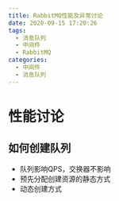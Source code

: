 ```yaml
---
title: RabbitMQ性能及异常讨论
date: 2020-09-15 17:20:26
tags:
  - 消息队列
  - 中间件
  - RabbitMQ
categories:
  - 中间件
  - 消息队列
---
```


# 性能讨论

## 如何创建队列

- 队列影响QPS，交换器不影响
- 预先分配创建资源的静态方式
- 动态创建方式